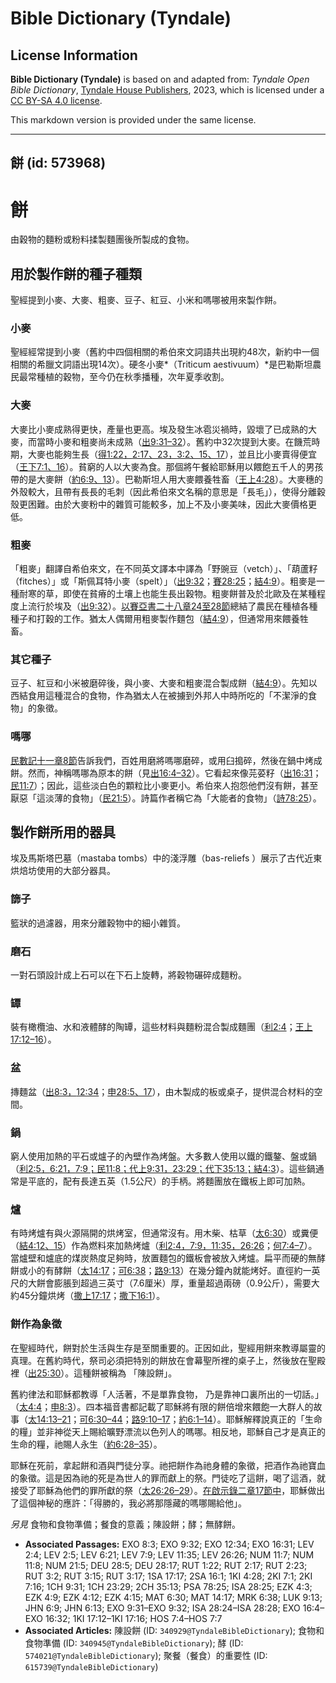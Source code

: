 # Bible Dictionary (Tyndale)

## License Information

**Bible Dictionary (Tyndale)** is based on and adapted from: _Tyndale Open Bible Dictionary_, [Tyndale House Publishers](https://tyndaleopenresources.com/), 2023, which is licensed under a [CC BY-SA 4.0 license](https://creativecommons.org/licenses/by-sa/4.0/legalcode.en).

This markdown version is provided under the same license.



--------------------------------

## 餅 (id: 573968)

餅
=

由穀物的麵粉或粉料揉製麵團後所製成的食物。

用於製作餅的種子種類
----------

聖經提到小麥、大麥、粗麥、豆子、紅豆、小米和嗎哪被用來製作餅。

### 小麥

聖經經常提到小麥（舊約中四個相關的希伯來文詞語共出現約48次，新約中一個相關的希臘文詞語出現14次）。硬冬小麥*（Triticum aestivuum）*是巴勒斯坦農民最常種植的穀物，至今仍在秋季播種，次年夏季收割。

### 大麥

大麥比小麥成熟得更快，產量也更高。埃及發生冰雹災禍時，毀壞了已成熟的大麥，而當時小麥和粗麥尚未成熟（[出9:31–32](https://ref.ly/Exod9:31-Exod9:32)）。舊約中32次提到大麥。在饑荒時期，大麥也能夠生長（[得1:22，](https://ref.ly/Ruth1:22)[2:17、23，](https://ref.ly/Ruth2:17,Ruth2:23)[3:2、15、17](https://ref.ly/Ruth3:2,Ruth3:15,Ruth3:17)），並且比小麥賣得便宜（[王下7:1、16](https://ref.ly/2Kgs7:1,2Kgs7:16)）。貧窮的人以大麥為食。那個將午餐給耶穌用以餵飽五千人的男孩帶的是大麥餅（[約6:9、13](https://ref.ly/John6:9,John6:13)）。巴勒斯坦人用大麥餵養牲畜（[王上4:28](https://ref.ly/1Kgs4:28)）。大麥穗的外殼較大，且帶有長長的毛刺（因此希伯來文名稱的意思是「長毛」），使得分離穀殼更困難。由於大麥粉中的雜質可能較多，加上不及小麥美味，因此大麥價格更低。

### 粗麥

「粗麥」翻譯自希伯來文，在不同英文譯本中譯為「野豌豆（vetch）」、「葫蘆籽（fitches）」或「斯佩耳特小麥（spelt）」（[出9:32](https://ref.ly/Exod9:32)；[賽28:25](https://ref.ly/Isa28:25)；[結4:9](https://ref.ly/Ezek4:9)）。粗麥是一種耐寒的草，即使在貧瘠的土壤上也能生長出穀物。粗麥餅普及於北歐及在某種程度上流行於埃及（[出9:32](https://ref.ly/Exod9:32)）。[以賽亞書二十八章24至28節](https://ref.ly/Isa28:24-Isa28:28)總結了農民在種植各種種子和打穀的工作。猶太人偶爾用粗麥製作麵包（[結4:9](https://ref.ly/Ezek4:9)），但通常用來餵養牲畜。

### 其它種子

豆子、紅豆和小米被磨碎後，與小麥、大麥和粗麥混合製成餅（[結4:9](https://ref.ly/Ezek4:9)）。先知以西結食用這種混合的食物，作為猶太人在被擄到外邦人中時所吃的「不潔淨的食物」的象徵。

### 嗎哪

[民數記十一章8節](https://ref.ly/Num11:8)告訴我們，百姓用磨將嗎哪磨碎，或用臼搗碎，然後在鍋中烤成餅。然而，神稱嗎哪為原本的餅（見[出16:4–32](https://ref.ly/Exod16:4-Exod16:32)）。它看起來像芫荽籽（[出16:31](https://ref.ly/Exod16:31)；[民11:7](https://ref.ly/Num11:7)）；因此，這些淡白色的顆粒比小麥更小。希伯來人抱怨他們沒有餅，甚至厭惡「這淡薄的食物」（[民21:5](https://ref.ly/Num21:5)）。詩篇作者稱它為「大能者的食物」（[詩78:25](https://ref.ly/Ps78:25)）。

製作餅所用的器具
--------

埃及馬斯塔巴墓（mastaba tombs）中的淺浮雕（bas\-reliefs ）展示了古代近東烘焙坊使用的大部分器具。

### 篩子

籃狀的過濾器，用來分離穀物中的細小雜質。

### 磨石

一對石頭設計成上石可以在下石上旋轉，將穀物碾碎成麵粉。

### 罈

裝有橄欖油、水和液體酵的陶罈，這些材料與麵粉混合製成麵團（[利2:4](https://ref.ly/Lev2:4)；[王上17:12–16](https://ref.ly/1Kgs17:12-1Kgs17:16)）。

### 盆

摶麵盆（[出8:3，](https://ref.ly/Exod8:3)[12:34](https://ref.ly/Exod12:34)；[申28:5、17](https://ref.ly/Deut28:5,Deut28:17)），由木製成的板或桌子，提供混合材料的空間。

### 鍋

窮人使用加熱的平石或爐子的內壁作為烤盤。大多數人使用以鐵的鐵鏊、盤或鍋（[利2:5，](https://ref.ly/Lev2:5)[6:21，](https://ref.ly/Lev6:21)[7:9；](https://ref.ly/Lev7:9)[民11:8；](https://ref.ly/Num11:8)[代上9:31，](https://ref.ly/1Chr9:31)[23:29；](https://ref.ly/1Chr23:29)[代下35:13；](https://ref.ly/2Chr35:13)[結4:3](https://ref.ly/Ezek4:3)）。這些鍋通常是平底的，配有長達五英（1\.5公尺）的手柄。將麵團放在鐵板上即可加熱。

### 爐

有時烤爐有與火源隔開的烘烤室，但通常沒有。用木柴、枯草（[太6:30](https://ref.ly/Matt6:30)）或糞便（[結4:12、15](https://ref.ly/Ezek4:12,Ezek4:15)）作為燃料來加熱烤爐（[利2:4，](https://ref.ly/Lev2:4)[7:9，](https://ref.ly/Lev7:9)[11:35，](https://ref.ly/Lev11:35)[26:26](https://ref.ly/Lev26:26)；[何7:4–7](https://ref.ly/Hos7:4-Hos7:7)）。當爐壁和爐底的煤炭熱度足夠時，放置麵包的鐵板會被放入烤爐。扁平而硬的無酵餅或小的有酵餅（[太14:17](https://ref.ly/Matt14:17)；[可6:38](https://ref.ly/Mark6:38)；[路9:13](https://ref.ly/Luke9:13)）在幾分鐘內就能烤好。直徑約一英尺的大餅會膨脹到超過三英寸（7\.6厘米）厚，重量超過兩磅（0\.9公斤），需要大約45分鐘烘烤（[撒上17:17](https://ref.ly/1Sam17:17)；[撒下16:1](https://ref.ly/2Sam16:1)）。

### 餅作為象徵

在聖經時代，餅對於生活與生存是至關重要的。正因如此，聖經用餅來教導屬靈的真理。在舊約時代，祭司必須把特別的餅放在會幕聖所裡的桌子上，然後放在聖殿裡（[出25:30](https://ref.ly/Exod25:30)）。這種餅被稱為 「陳設餅」。

舊約律法和耶穌都教導「人活著，不是單靠食物， 乃是靠神口裏所出的一切話。」（[太4:4](https://ref.ly/Matt4:4)；[申8:3](https://ref.ly/Deut8:3)）。四本福音書都記載了耶穌將有限的餅倍增來餵飽一大群人的故事（[太14:13–21](https://ref.ly/Matt14:13-Matt14:21)；[可6:30–44](https://ref.ly/Mark6:30-Mark6:44)；[路9:10–17](https://ref.ly/Luke9:10-Luke9:17)；[約6:1–14](https://ref.ly/John6:1-John6:14)）。耶穌解釋說真正的「生命的糧」並非神從天上賜給曠野漂流以色列人的嗎哪。相反地，耶穌自己才是真正的生命的糧，祂賜人永生（[約6:28–35](https://ref.ly/John6:28-John6:35)）。

耶穌在死前，拿起餅和酒與門徒分享。祂把餅作為祂身體的象徵，把酒作為祂寶血的象徵。這是因為祂的死是為世人的罪而獻上的祭。門徒吃了這餅，喝了這酒，就接受了耶穌為他們的罪所獻的祭（[太26:26–29](https://ref.ly/Matt26:26-Matt26:29)）。[在啟示錄二章17節中](https://ref.ly/Rev2:17)，耶穌做出了這個神秘的應許：「得勝的，我必將那隱藏的嗎哪賜給他」。

*另見* 食物和食物準備；餐食的意義；陳設餅；酵；無酵餅。

* **Associated Passages:** EXO 8:3; EXO 9:32; EXO 12:34; EXO 16:31; LEV 2:4; LEV 2:5; LEV 6:21; LEV 7:9; LEV 11:35; LEV 26:26; NUM 11:7; NUM 11:8; NUM 21:5; DEU 28:5; DEU 28:17; RUT 1:22; RUT 2:17; RUT 2:23; RUT 3:2; RUT 3:15; RUT 3:17; 1SA 17:17; 2SA 16:1; 1KI 4:28; 2KI 7:1; 2KI 7:16; 1CH 9:31; 1CH 23:29; 2CH 35:13; PSA 78:25; ISA 28:25; EZK 4:3; EZK 4:9; EZK 4:12; EZK 4:15; MAT 6:30; MAT 14:17; MRK 6:38; LUK 9:13; JHN 6:9; JHN 6:13; EXO 9:31–EXO 9:32; ISA 28:24–ISA 28:28; EXO 16:4–EXO 16:32; 1KI 17:12–1KI 17:16; HOS 7:4–HOS 7:7
* **Associated Articles:** 陳設餅 (ID: `340929@TyndaleBibleDictionary`); 食物和食物準備 (ID: `340945@TyndaleBibleDictionary`); 酵 (ID: `574021@TyndaleBibleDictionary`); 聚餐（餐食）的重要性 (ID: `615739@TyndaleBibleDictionary`)

